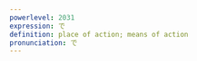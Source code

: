 ```yaml
---
powerlevel: 2031
expression: で
definition: place of action; means of action
pronunciation: で
---
```

